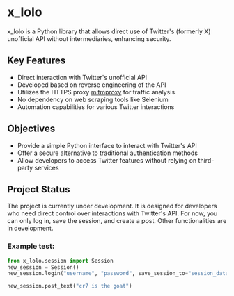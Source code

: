 
# x_lolo

x_lolo is a Python library that allows direct use of Twitter's (formerly X) unofficial API without intermediaries, enhancing security.

## Key Features

- Direct interaction with Twitter's unofficial API
- Developed based on reverse engineering of the API
- Utilizes the HTTPS proxy [mitmproxy](https://mitmproxy.org/) for traffic analysis
- No dependency on web scraping tools like Selenium
- Automation capabilities for various Twitter interactions

## Objectives

- Provide a simple Python interface to interact with Twitter's API
- Offer a secure alternative to traditional authentication methods
- Allow developers to access Twitter features without relying on third-party services

## Project Status

The project is currently under development. It is designed for developers who need direct control over interactions with Twitter's API. 
For now, you can only log in, save the session, and create a post. Other functionalities are in development.

### Example test:

```python 
from x_lolo.session import Session
new_session = Session()
new_session.login("username", "password", save_session_to="session_data.yaml")

new_session.post_text("cr7 is the goat")
```
